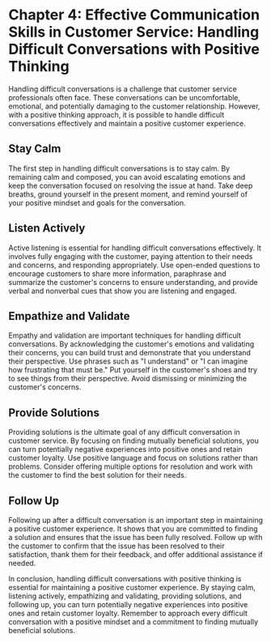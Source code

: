 Chapter 4: Effective Communication Skills in Customer Service: Handling Difficult Conversations with Positive Thinking
======================================================================================================================

Handling difficult conversations is a challenge that customer service professionals often face. These conversations can be uncomfortable, emotional, and potentially damaging to the customer relationship. However, with a positive thinking approach, it is possible to handle difficult conversations effectively and maintain a positive customer experience.

Stay Calm
---------

The first step in handling difficult conversations is to stay calm. By remaining calm and composed, you can avoid escalating emotions and keep the conversation focused on resolving the issue at hand. Take deep breaths, ground yourself in the present moment, and remind yourself of your positive mindset and goals for the conversation.

Listen Actively
---------------

Active listening is essential for handling difficult conversations effectively. It involves fully engaging with the customer, paying attention to their needs and concerns, and responding appropriately. Use open-ended questions to encourage customers to share more information, paraphrase and summarize the customer's concerns to ensure understanding, and provide verbal and nonverbal cues that show you are listening and engaged.

Empathize and Validate
----------------------

Empathy and validation are important techniques for handling difficult conversations. By acknowledging the customer's emotions and validating their concerns, you can build trust and demonstrate that you understand their perspective. Use phrases such as "I understand" or "I can imagine how frustrating that must be." Put yourself in the customer's shoes and try to see things from their perspective. Avoid dismissing or minimizing the customer's concerns.

Provide Solutions
-----------------

Providing solutions is the ultimate goal of any difficult conversation in customer service. By focusing on finding mutually beneficial solutions, you can turn potentially negative experiences into positive ones and retain customer loyalty. Use positive language and focus on solutions rather than problems. Consider offering multiple options for resolution and work with the customer to find the best solution for their needs.

Follow Up
---------

Following up after a difficult conversation is an important step in maintaining a positive customer experience. It shows that you are committed to finding a solution and ensures that the issue has been fully resolved. Follow up with the customer to confirm that the issue has been resolved to their satisfaction, thank them for their feedback, and offer additional assistance if needed.

In conclusion, handling difficult conversations with positive thinking is essential for maintaining a positive customer experience. By staying calm, listening actively, empathizing and validating, providing solutions, and following up, you can turn potentially negative experiences into positive ones and retain customer loyalty. Remember to approach every difficult conversation with a positive mindset and a commitment to finding mutually beneficial solutions.
